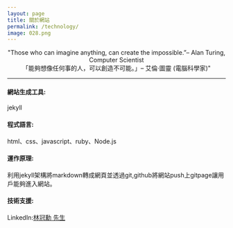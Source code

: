 ```yaml
---
layout: page
title: 關於網站
permalink: /technology/
image: 028.png
---
```


<center>"Those who can imagine anything, can create the impossible.”– Alan Turing, Computer Scientist</center>
<center>「能夠想像任何事的人，可以創造不可能。」– 艾倫·圖靈 (電腦科學家)"</center>


***
#### <strong>網站生成工具</strong>:
jekyll 
#### <strong>程式語言</strong>:
html、css、javascript、ruby、Node.js

#### <strong>運作原理</strong>:
利用jekyll架構將markdown轉成網頁並透過git,github將網站push上gitpage讓用戶能夠進入網站。

#### <strong>技術支援</strong>:
LinkedIn:[林冠勳 先生](https://www.linkedin.com/in/gs-lin-a4b10a2a7/)



